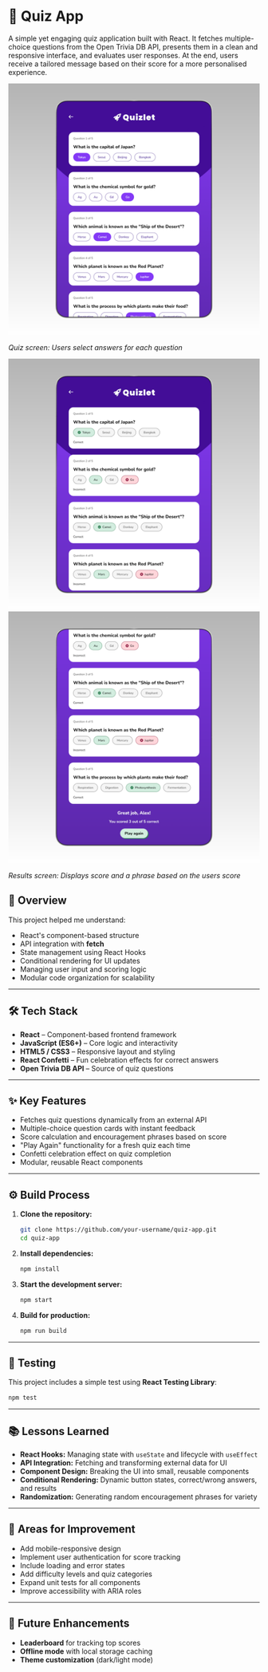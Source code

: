 # 🧠 Quiz App

A simple yet engaging quiz application built with React. It fetches multiple-choice questions from the Open Trivia DB API, presents them in a clean and responsive interface, and evaluates user responses. At the end, users receive a tailored message based on their score for a more personalised experience.

<img src="src/images/Quizlet-select-options-page.png" alt="Quizlet select option view" width="600">

*Quiz screen: Users select answers for each question*

<img src="src/images/Quizlet-results-top-of-page.png" alt="Quizlet results view top of page" width="600">

<img src="src/images/Quizlet-results-bottom-of-page.png" alt="Quizlet results view bottom of page" width="600">

*Results screen: Displays score and a phrase based on the users score*

## 🎯 Overview

This project helped me understand:

* React's component-based structure
* API integration with **fetch**
* State management using React Hooks
* Conditional rendering for UI updates
* Managing user input and scoring logic
* Modular code organization for scalability

---

## 🛠 Tech Stack

* **React** – Component-based frontend framework
* **JavaScript (ES6+)** – Core logic and interactivity
* **HTML5 / CSS3** – Responsive layout and styling
* **React Confetti** – Fun celebration effects for correct answers
* **Open Trivia DB API** – Source of quiz questions

---

## ✨ Key Features

* Fetches quiz questions dynamically from an external API
* Multiple-choice question cards with instant feedback
* Score calculation and encouragement phrases based on score
* "Play Again" functionality for a fresh quiz each time
* Confetti celebration effect on quiz completion
* Modular, reusable React components

---

## ⚙️ Build Process

1. **Clone the repository:**

   ```bash
   git clone https://github.com/your-username/quiz-app.git
   cd quiz-app
   ```

2. **Install dependencies:**

   ```bash
   npm install
   ```

3. **Start the development server:**

   ```bash
   npm start
   ```

4. **Build for production:**

   ```bash
   npm run build
   ```

---

## 🧪 Testing

This project includes a simple test using **React Testing Library**:

```bash
npm test
```

---

## 📚 Lessons Learned

* **React Hooks:** Managing state with `useState` and lifecycle with `useEffect`
* **API Integration:** Fetching and transforming external data for UI
* **Component Design:** Breaking the UI into small, reusable components
* **Conditional Rendering:** Dynamic button states, correct/wrong answers, and results
* **Randomization:** Generating random encouragement phrases for variety

---

## 🧩 Areas for Improvement

* Add mobile-responsive design
* Implement user authentication for score tracking
* Include loading and error states
* Add difficulty levels and quiz categories
* Expand unit tests for all components
* Improve accessibility with ARIA roles

---

## 🚀 Future Enhancements

* **Leaderboard** for tracking top scores
* **Offline mode** with local storage caching
* **Theme customization** (dark/light mode)